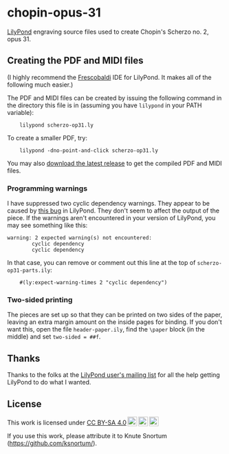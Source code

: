 # chopin-opus-31
[LilyPond](https://lilypond.org/) engraving source files used to create Chopin's Scherzo no. 2, opus 31.

## Creating the PDF and MIDI files
(I highly recommend the [Frescobaldi](https://www.frescobaldi.org/) IDE for LilyPond.  It makes all of the following much easier.)

The PDF and MIDI files can be created by issuing the following command in the directory this file is in (assuming you have `lilypond` in your PATH variable):

        lilypond scherzo-op31.ly

To create a smaller PDF, try:

        lilypond -dno-point-and-click scherzo-op31.ly

You may also [download the latest release](https://github.com/ksnortum/chopin-opus-31/releases/latest) to get the compiled PDF and MIDI files.

### Programming warnings
I have suppressed two cyclic dependency warnings.  They appear to be caused by [this bug](https://gitlab.com/lilypond/lilypond/-/issues/6171) in LilyPond.  They don't seem to affect the output of the piece.  If the warnings aren't encountered in your version of LilyPond, you may see something like this:

	warning: 2 expected warning(s) not encountered: 
		    cyclic dependency
		    cyclic dependency

In that case, you can remove or comment out this line at the top of `scherzo-op31-parts.ily`:

        #(ly:expect-warning-times 2 "cyclic dependency")

### Two-sided printing
The pieces are set up so that they can be printed on two sides of the paper, leaving an extra margin amount on the inside pages for binding.  If you don't want this, open the file `header-paper.ily`,
find the `\paper` block (in the middle) and set `two-sided = ##f`.

## Thanks
Thanks to the folks at the [LilyPond user's mailing list](mailto://lilypond-user@gnu.org) for all the help getting LilyPond to do what I wanted.

## License
<p xmlns:cc="http://creativecommons.org/ns#" >This work is licensed under <a href="https://creativecommons.org/licenses/by-sa/4.0/?ref=chooser-v1" target="_blank" rel="license noopener noreferrer" style="display:inline-block;">CC BY-SA 4.0<img style="height:22px!important;margin-left:3px;vertical-align:text-bottom;" src="https://mirrors.creativecommons.org/presskit/icons/cc.svg?ref=chooser-v1" alt=""><img style="height:22px!important;margin-left:3px;vertical-align:text-bottom;" src="https://mirrors.creativecommons.org/presskit/icons/by.svg?ref=chooser-v1" alt=""><img style="height:22px!important;margin-left:3px;vertical-align:text-bottom;" src="https://mirrors.creativecommons.org/presskit/icons/sa.svg?ref=chooser-v1" alt=""></a></p>

If you use this work, please attribute it to Knute Snortum (https://github.com/ksnortum/).


